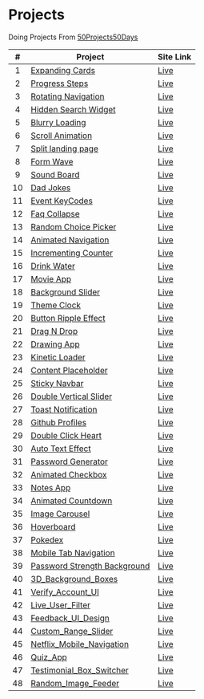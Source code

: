 # Projects

Doing Projects From [50Projects50Days](https://github.com/bradtraversy/50projects50days)

|  #  | Project                                                                                                                          | Site Link                                                    |
| :-: | -------------------------------------------------------------------------------------------------------------------------------- | ------------------------------------------------------------ |
|  1  | [Expanding Cards](https://github.com/Anujsd/Html-Css-Javascript-Projects/tree/main/1_Expanding_Cards)                            | [Live](https://expanding-cards-asd.netlify.app/)             |
|  2  | [Progress Steps](https://github.com/Anujsd/Html-Css-Javascript-Projects/tree/main/2_Progress_Steps)                              | [Live](https://progress-steps-asd.netlify.app/)              |
|  3  | [Rotating Navigation](https://github.com/Anujsd/Html-Css-Javascript-Projects/tree/main/3_Rotating_Navigation)                    | [Live](https://rotating-navigation-asd.netlify.app/)         |
|  4  | [Hidden Search Widget](https://github.com/Anujsd/Html-Css-Javascript-Projects/tree/main/4_Hidden_Search_Widget)                  | [Live](https://hidden-search-widget-asd.netlify.app/)        |
|  5  | [Blurry Loading](https://github.com/Anujsd/Html-Css-Javascript-Projects/tree/main/5_Blurry_Loading)                              | [Live](https://blurry-loading-asd.netlify.app/)              |
|  6  | [Scroll Animation](https://github.com/Anujsd/Html-Css-Javascript-Projects/tree/main/6_Scroll_Animation)                          | [Live](https://scroll-animation-asd.netlify.app)             |
|  7  | [Split landing page](https://github.com/Anujsd/Html-Css-Javascript-Projects/tree/main/7_Split_Landing_Page)                      | [Live](https://split-landing-page-asd.netlify.app)           |
|  8  | [Form Wave](https://github.com/Anujsd/Html-Css-Javascript-Projects/tree/main/8_Form_Wave)                                        | [Live](https://form-wave-asd.netlify.app)                    |
|  9  | [Sound Board](https://github.com/Anujsd/Html-Css-Javascript-Projects/tree/main/9_Sound_Board)                                    | [Live](https://sound-board-asd.netlify.app)                  |
| 10  | [Dad Jokes](https://github.com/Anujsd/Html-Css-Javascript-Projects/tree/main/10_Dad_Jokes)                                       | [Live](https://dad-jokes-asd.netlify.app)                    |
| 11  | [Event KeyCodes](https://github.com/Anujsd/Html-Css-Javascript-Projects/tree/main/11_Event_KeyCodes)                             | [Live](https://event-keycodes-asd.netlify.app)               |
| 12  | [Faq Collapse](https://github.com/Anujsd/Html-Css-Javascript-Projects/tree/main/12_Faq_Collapse)                                 | [Live](https://faq-collapse-asd.netlify.app)                 |
| 13  | [Random Choice Picker](https://github.com/Anujsd/Html-Css-Javascript-Projects/tree/main/13_Random_Choice_Picker)                 | [Live](https://random-choice-picker-asd.netlify.app)         |
| 14  | [Animated Navigation](https://github.com/Anujsd/Html-Css-Javascript-Projects/tree/main/14_Animated_Navigation)                   | [Live](https://animated-navigation-asd.netlify.app)          |
| 15  | [Incrementing Counter](https://github.com/Anujsd/Html-Css-Javascript-Projects/tree/main/15_Incrementing_Counter)                 | [Live](https://incrementing-counter-asd.netlify.app)         |
| 16  | [Drink Water](https://github.com/Anujsd/Html-Css-Javascript-Projects/tree/main/16_Drink_Water)                                   | [Live](https://drink-water-asd.netlify.app)                  |
| 17  | [Movie App](https://github.com/Anujsd/Html-Css-Javascript-Projects/tree/main/17_Movie_App)                                       | [Live](https://movie-app-asd.netlify.app)                    |
| 18  | [Background Slider](https://github.com/Anujsd/Html-Css-Javascript-Projects/tree/main/18_Background_Slider)                       | [Live](https://background-slider-asd.netlify.app)            |
| 19  | [Theme Clock](https://github.com/Anujsd/Html-Css-Javascript-Projects/tree/main/19_Theme_Clock)                                   | [Live](https://theme-clock-asd.netlify.app)                  |
| 20  | [Button Ripple Effect](https://github.com/Anujsd/Html-Css-Javascript-Projects/tree/main/20_Button_Ripple_Effect)                 | [Live](https://button-ripple-effect-asd.netlify.app)         |
| 21  | [Drag N Drop](https://github.com/Anujsd/Html-Css-Javascript-Projects/tree/main/21_Drag_N_Drop)                                   | [Live](https://drag-n-drop-asd.netlify.app)                  |
| 22  | [Drawing App](https://github.com/Anujsd/Html-Css-Javascript-Projects/tree/main/22_Drawing_App)                                   | [Live](https://drawing-app-asd.netlify.app)                  |
| 23  | [Kinetic Loader](https://github.com/Anujsd/Html-Css-Javascript-Projects/tree/main/23_Kinetic_Loader)                             | [Live](https://kinetic-loader-asd.netlify.app)               |
| 24  | [Content Placeholder](https://github.com/Anujsd/Html-Css-Javascript-Projects/tree/main/24_Content_Placeholder)                   | [Live](https://content-placeholder-asd.netlify.app)          |
| 25  | [Sticky Navbar](https://github.com/Anujsd/Html-Css-Javascript-Projects/tree/main/25_Sticky_Navbar)                               | [Live](https://sticky-navbar-asd.netlify.app)                |
| 26  | [Double Vertical Slider](https://github.com/Anujsd/Html-Css-Javascript-Projects/tree/main/26_Double_Vertical_Slider)             | [Live](https://double-vertical-slider-asd.netlify.app)       |
| 27  | [Toast Notification](https://github.com/Anujsd/Html-Css-Javascript-Projects/tree/main/27_Toast_Notifications)                    | [Live](https://toast-notification-asd.netlify.app)           |
| 28  | [Github Profiles](https://github.com/Anujsd/Html-Css-Javascript-Projects/tree/main/28_Github_Profiles)                           | [Live](https://github-profiles-asd.netlify.app)              |
| 29  | [Double Click Heart](https://github.com/Anujsd/Html-Css-Javascript-Projects/tree/main/29_Double_Click_Heart)                     | [Live](https://double-click-heart-asd.netlify.app)           |
| 30  | [Auto Text Effect](https://github.com/Anujsd/Html-Css-Javascript-Projects/tree/main/30_Auto_Text_Effect)                         | [Live](https://auto-text-effect-asd.netlify.app)             |
| 31  | [Password Generator](https://github.com/Anujsd/Html-Css-Javascript-Projects/tree/main/31_Password_Generator)                     | [Live](https://password-generator-asd.netlify.app)           |
| 32  | [Animated Checkbox](https://github.com/Anujsd/Html-Css-Javascript-Projects/tree/main/32_Animated_Checkbox)                       | [Live](https://animated-checkbox-asd.netlify.app)            |
| 33  | [Notes App](https://github.com/Anujsd/Html-Css-Javascript-Projects/tree/main/33_Notes_App)                                       | [Live](https://notes-app-asd.netlify.app)                    |
| 34  | [Animated Countdown](https://github.com/Anujsd/Html-Css-Javascript-Projects/tree/main/34_Animated_Countdown)                     | [Live](https://animated-countdown-asd.netlify.app)           |
| 35  | [Image Carousel](https://github.com/Anujsd/Html-Css-Javascript-Projects/tree/main/35_Image_Carousel)                             | [Live](https://image-carousel-asd.netlify.app)               |
| 36  | [Hoverboard](https://github.com/Anujsd/Html-Css-Javascript-Projects/tree/main/36_Hoverboard)                                     | [Live](https://hoverboard-asd.netlify.app)                   |
| 37  | [Pokedex](https://github.com/Anujsd/Html-Css-Javascript-Projects/tree/main/37_Pokedex)                                           | [Live](https://pokedex-asd.netlify.app)                      |
| 38  | [Mobile Tab Navigation](https://github.com/Anujsd/Html-Css-Javascript-Projects/tree/main/38_Mobile_Tab_Navigation)               | [Live](https://mobile-tab-navigation-asd.netlify.app)        |
| 39  | [Password Strength Background](https://github.com/Anujsd/Html-Css-Javascript-Projects/tree/main/39_Password_Strength_Background) | [Live](https://password-strength-background-asd.netlify.app) |
| 40  | [3D_Background_Boxes](https://github.com/Anujsd/Html-Css-Javascript-Projects/tree/main/40_3D_Background_Boxes)                   | [Live](https://3d-background-boxes-asd.netlify.app)          |
| 41  | [Verify_Account_UI](https://github.com/Anujsd/Html-Css-Javascript-Projects/tree/main/41_Verify_Account_UI)                       | [Live](https://verify-account-ui-asd.netlify.app)            |
| 42  | [Live_User_Filter](https://github.com/Anujsd/Html-Css-Javascript-Projects/tree/main/42_Live_User_Filter)                         | [Live](https://live-user-filter-asd.netlify.app)             |
| 43  | [Feedback_UI_Design](https://github.com/Anujsd/Html-Css-Javascript-Projects/tree/main/43_Feedback_UI_Design)                     | [Live](https://feedback-ui-design-asd.netlify.app)           |
| 44  | [Custom_Range_Slider](https://github.com/Anujsd/Html-Css-Javascript-Projects/tree/main/44_Custom_Range_Slider)                   | [Live](https://custom-range-slider-asd.netlify.app)          |
| 45  | [Netflix_Mobile_Navigation](https://github.com/Anujsd/Html-Css-Javascript-Projects/tree/main/45_Netflix_Mobile_Navigation)       | [Live](https://netflix-mobile-navigation-asd.netlify.app)    |
| 46  | [Quiz_App](https://github.com/Anujsd/Html-Css-Javascript-Projects/tree/main/46_Quiz_App)                                         | [Live](https://quiz-app-asd.netlify.app)                     |
| 47  | [Testimonial_Box_Switcher](https://github.com/Anujsd/Html-Css-Javascript-Projects/tree/main/47_Testimonial_Box_Switcher)         | [Live](https://testimonial-box-switcher-asd.netlify.app)     |
| 48  | [Random_Image_Feeder](https://github.com/Anujsd/Html-Css-Javascript-Projects/tree/main/48_Random_Image_Feeder)                   | [Live](https://random-image-feeder-asd.netlify.app)          |
